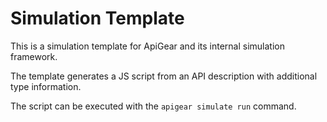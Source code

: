 # Simulation Template

This is a simulation template for ApiGear and its internal simulation framework.

The template generates a JS script from an API description with additional type information.

The script can be executed with the `apigear simulate run` command.

